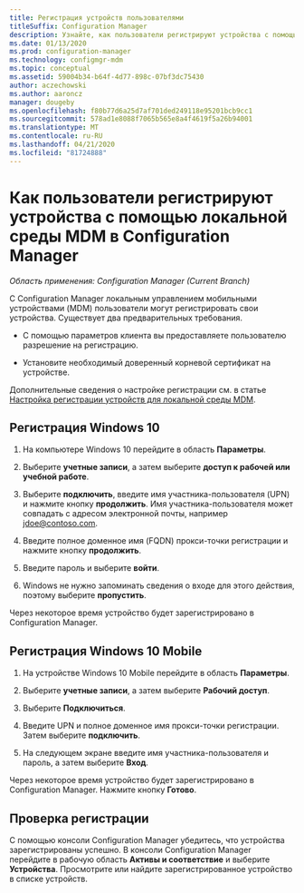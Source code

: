 ```yaml
---
title: Регистрация устройств пользователями
titleSuffix: Configuration Manager
description: Узнайте, как пользователи регистрируют устройства с помощью локального управления мобильными устройствами (MDM) в Configuration Manager.
ms.date: 01/13/2020
ms.prod: configuration-manager
ms.technology: configmgr-mdm
ms.topic: conceptual
ms.assetid: 59004b34-b64f-4d77-898c-07bf3dc75430
author: aczechowski
ms.author: aaroncz
manager: dougeby
ms.openlocfilehash: f80b77d6a25d7af701ded249118e95201bcb9cc1
ms.sourcegitcommit: 578ad1e8088f7065b565e8a4f4619f5a26b94001
ms.translationtype: MT
ms.contentlocale: ru-RU
ms.lasthandoff: 04/21/2020
ms.locfileid: "81724888"
---
```

# <a name="how-users-enroll-devices-with-on-premises-mdm-in-configuration-manager"></a>Как пользователи регистрируют устройства с помощью локальной среды MDM в Configuration Manager

*Область применения: Configuration Manager (Current Branch)*

С Configuration Manager локальным управлением мобильными устройствами (MDM) пользователи могут регистрировать свои устройства. Существует два предварительных требования.

- С помощью параметров клиента вы предоставляете пользователю разрешение на регистрацию.

- Установите необходимый доверенный корневой сертификат на устройстве.

Дополнительные сведения о настройке регистрации см. в статье [Настройка регистрации устройств для локальной среды MDM](../get-started/set-up-device-enrollment-on-premises-mdm.md).

## <a name="enroll-windows-10"></a><a name="bkmk_enrollDesk"></a>Регистрация Windows 10

1. На компьютере Windows 10 перейдите в область **Параметры**.

1. Выберите **учетные записи**, а затем выберите **доступ к рабочей или учебной работе**.

1. Выберите **подключить**, введите имя участника-пользователя (UPN) и нажмите кнопку **продолжить**. Имя участника-пользователя может совпадать с адресом электронной почты, например jdoe@contoso.com.

1. Введите полное доменное имя (FQDN) прокси-точки регистрации и нажмите кнопку **продолжить**.

1. Введите пароль и выберите **войти**.

1. Windows не нужно запоминать сведения о входе для этого действия, поэтому выберите **пропустить**.

Через некоторое время устройство будет зарегистрировано в Configuration Manager.

## <a name="enroll-windows-10-mobile"></a><a name="bkmk_enrollMob"></a>Регистрация Windows 10 Mobile

1. На устройстве Windows 10 Mobile перейдите в область **Параметры**.

1. Выберите **учетные записи**, а затем выберите **Рабочий доступ**.

1. Выберите **Подключиться**.

1. Введите UPN и полное доменное имя прокси-точки регистрации. Затем выберите **подключить**.

1. На следующем экране введите имя участника-пользователя и пароль, а затем выберите **Вход**.

Через некоторое время устройство будет зарегистрировано в Configuration Manager. Нажмите кнопку **Готово**.

## <a name="verify-enrollment"></a><a name="bkmk_verify"></a>Проверка регистрации

С помощью консоли Configuration Manager убедитесь, что устройства зарегистрированы успешно. В консоли Configuration Manager перейдите в рабочую область **Активы и соответствие** и выберите **Устройства**. Просмотрите или найдите зарегистрированное устройство в списке устройств.
